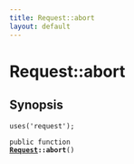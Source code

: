 ```yaml
---
title: Request::abort
layout: default
---
```


# Request::abort

## Synopsis

<code>uses('request');</code>

<code>public function <b><a href="Request">Request</a>::abort</b>()</code>

